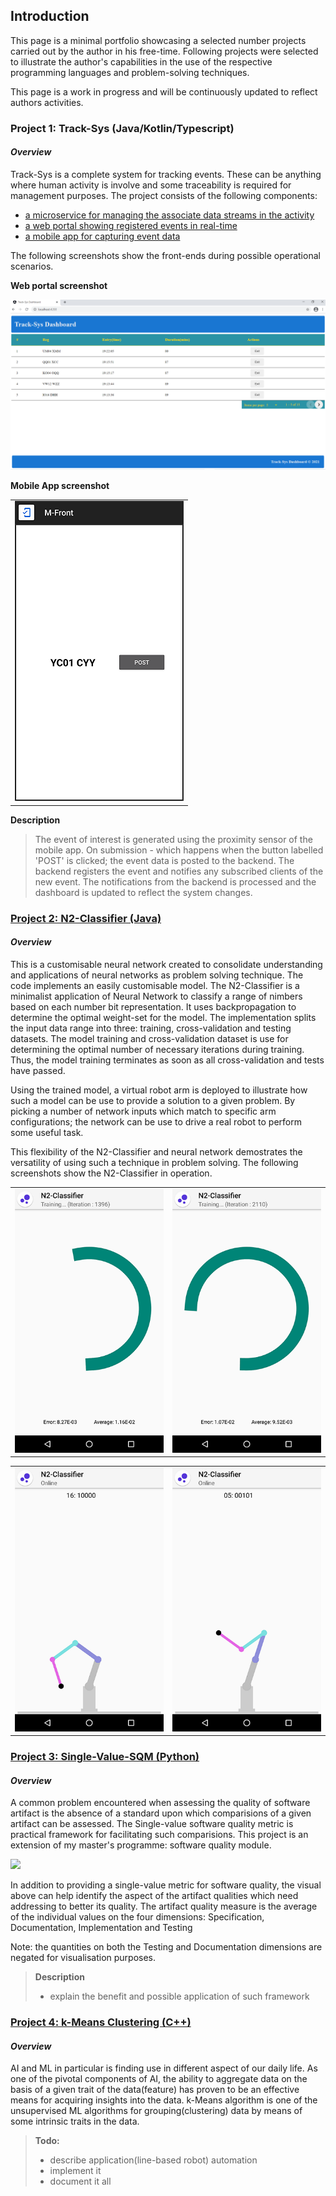 ## Introduction

This page is a minimal portfolio showcasing a selected number projects carried out by the author in his free-time. 
Following projects were selected to illustrate the author's capabilities in the use of the respective programming 
languages and problem-solving techniques.

This page is a work in progress and will be continuously updated to reflect authors activities. 

### Project 1: Track-Sys (Java/Kotlin/Typescript)  
#### _Overview_
Track-Sys is a complete system for tracking events. These can be anything where human activity is involve and 
some traceability is required for management purposes. 
The project consists of the following components: 
 - [a microservice for managing the associate data streams in the activity](https://github.com/Pendo720/TrackerMS)
 - [a web portal showing registered events in real-time](https://github.com/Pendo720/Track-Sys-Dashboard) 
 - [a mobile app for capturing event data](https://github.com/Pendo720/M-Front)
  
The following screenshots show the front-ends during possible operational scenarios.

**Web portal screenshot**

![](/gh-images/wfront.png)

**Mobile App screenshot**

|       |
|-------|
|![](/gh-images/mfront.png)|

**Description**
>   The event of interest is generated using the proximity sensor of the mobile app. On submission - which happens when the button labelled 'POST' 
>   is clicked; the event data is posted to the backend. The backend registers the event and notifies any subscribed clients of the new event. 
>   The notifications from the backend is processed and the dashboard is updated to reflect the system changes.
 
### [Project 2: N2-Classifier (Java)](https://github.com/Pendo720/nn-fp)  
#### _Overview_
This is a customisable neural network created to consolidate understanding and applications of neural networks as problem solving technique. The code implements
an easily customisable model. 
The N2-Classifier is a minimalist application of Neural Network to classify a range of nimbers based on each number bit representation. It uses backpropagation to 
determine the optimal weight-set for the model. The implementation splits the input data range into three: training, cross-validation and testing datasets.
The model training and cross-validation dataset is use for determining the optimal number of necessary iterations during training. Thus, the model training terminates 
as soon as all cross-validation and tests have passed.

Using the trained model, a virtual robot arm is deployed to illustrate how such a model can be use to provide a solution to a given problem. By picking a number of 
network inputs which match to specific arm configurations; the network can be use to drive a real robot to perform some useful task.

This flexibility of the N2-Classifier and neural network demostrates the versatility of using such a technique in problem solving. The following screenshots show the 
N2-Classifier in operation.

|      |      |
|:----:|:----:|
| ![](/gh-images/Screenshot_0.png) | ![](/gh-images/Screenshot_01.png) |

|      |      |
|:----:|:----:|
| ![](/gh-images/Screenshot_16.png) | ![](/gh-images/Screenshot_05.png) |

### [Project 3: Single-Value-SQM (Python)](https://github.com/Pendo720/svsqm)  
#### _Overview_
A common problem encountered when assessing the quality of software artifact is the absence of a standard
upon which comparisions of a given artifact can be assessed. The Single-value software quality metric is
practical framework for facilitating such comparisions. This project is an extension of my master's 
programme: software quality module. 

![](/gh-images//gh-images/svsqm_graph.png)

In addition to providing a single-value metric for software quality, the visual above can help identify 
the aspect of the artifact qualities which need addressing to better its quality. The artifact quality 
measure is the average of the individual values on the four dimensions: Specification, Documentation, Implementation and Testing

Note: the quantities on both the Testing and Documentation dimensions are negated for visualisation purposes.
> **Description**
> - explain the benefit and possible application of such framework 

### [Project 4: k-Means Clustering (C++)](https://github.com/Pendo720/kmeans-fp)  
#### _Overview_
AI and ML in particular is finding use in different aspect of our daily life. As one of the pivotal 
components of AI, the ability to aggregate data on the basis of a given trait of the data(feature) has 
proven to be an effective means for acquiring insights into the data. k-Means algorithm is one of the 
unsupervised ML algorithms for grouping(clustering) data by means of some intrinsic traits in the data. 
> **Todo:**
> - describe application(line-based robot) automation
> - implement it
> - document it all 
